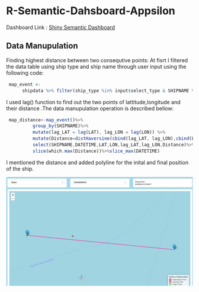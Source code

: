 # R-Semantic-Dahsboard-Appsilon

Dashboard Link : [Shiny Semantic Dashboard](https://mehnazmaharin.shinyapps.io/R-Semantic-Dashboard-Appsilon/)

## Data Manupulation
Finding highest distance between two consequtive points:
At fisrt I filtered the data table using ship type and ship name through user input using the following code:
```R
 map_event <- 
      shipdata %>% filter(ship_type %in% input$select_type & SHIPNAME %in% input$select_name)
```
I used lag() function to find out the two points of lattitude,longitude and their distance .The data manupulation operation is described bellow:
```javascript
 map_distance<-map_event()%>%
          group_by(SHIPNAME)%>%
          mutate(lag_LAT = lag(LAT), lag_LON = lag(LON)) %>% 
          mutate(Distance=distHaversine(cbind(lag_LAT, lag_LON),cbind(LON,LAT)))%>%
          select(SHIPNAME,DATETIME,LAT,LON,lag_LAT,lag_LON,Distance)%>%
          slice(which.max(Distance))%>%slice_max(DATETIME)
```
I mentioned the distance and added polyline for the inital and final position of the ship.

![Alt Text](https://github.com/mehnazmaharin/R-Semantic-Dahsboard-Appsilon/blob/main/Screen%20Shot%202021-01-24%20at%2011.51.06%20PM.png)
